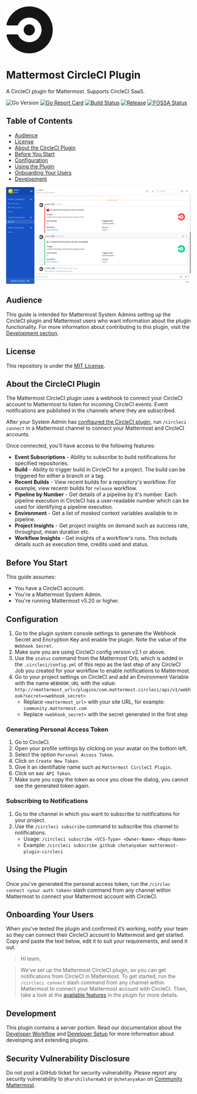![asdasd](assets/logo.svg) <h1>Mattermost CircleCI Plugin</h1>

A CircleCI plugin for Mattermost. Supports CircleCI SaaS.

![Go Version](https://img.shields.io/github/go-mod/go-version/chetanyakan/mattermost-plugin-circleci)
[![Go Report Card](https://goreportcard.com/badge/github.com/chetanyakan/mattermost-plugin-circleci)](https://goreportcard.com/report/github.com/chetanyakan/mattermost-plugin-circleci)
[![Build Status](https://img.shields.io/circleci/project/github/chetanyakan/mattermost-plugin-circleci/master)](https://circleci.com/gh/chetanyakan/mattermost-plugin-circleci)
[![Release](https://img.shields.io/github/v/release/chetanyakan/mattermost-plugin-circleci?include_prereleases)](https://github.com/chetanyakan/mattermost-plugin-circleci/releases/latest)
[![FOSSA Status](https://app.fossa.com/api/projects/git%2Bgithub.com%2Fchetanyakan%2Fmattermost-plugin-circleci.svg?type=shield)](https://app.fossa.com/projects/git%2Bgithub.com%2Fchetanyakan%2Fmattermost-plugin-circleci?ref=badge_shield)

## Table of Contents

 - [Audience](#audience)
 - [License](#license)
 - [About the CircleCI Plugin](#about-the-circleci-plugin)
 - [Before You Start](#before-you-start)
 - [Configuration](#configuration)
 - [Using the Plugin](#using-the-plugin)
 - [Onboarding Your Users](#onboarding-your-users)
 - [Development](#development)

![CircleCI plugin screenshot](images/circleci_mattermost.png)

## Audience

This guide is intended for Mattermost System Admins setting up the CircleCI plugin and Mattermost users who want information about the plugin functionality. For more information about contributing to this plugin, visit the [Development section](#development).

## License

This repository is under the [MIT License](https://github.com/chetanyakan/mattermost-plugin-circleci/blob/master/LICENSE).

## About the CircleCI Plugin

The Mattermost CircleCI plugin uses a webhook to connect your CircleCI account to Mattermost to listen for incoming CircleCI events. Event notifications are published in the channels where they are subscribed. 

After your System Admin has [configured the CircleCI plugin](#configuration), run `/circleci connect` in a Mattermost channel to connect your Mattermost and CircleCI accounts.

Once connected, you'll have access to the following features:

* __Event Subscriptions__ - Ability to subscribe to build notifications for specified repositories.
* __Build__ - Ability to trigger build in CircleCI for a project. The build can be triggered for either a branch or a tag.
* __Recent Builds__ - View recent builds for a repository's workflow. For example, view recentr builds for `release` workflow.
* __Pipeline by Number__ - Get details of a pipeline by it's number. Each pipeline execution in CircleCI has a user-readable number which can be used for identifying a pipeline execution.  
* __Environment__ - Get a list of *masked* context variables available to in pipeline.
* __Project Insights__ - Get project insights on demand such as success rate, throughput, mean duration etc.
* __Workflow Insights__ - Get insights of a workflow's runs. This includs details such as execution time, credits used and status.

## Before You Start

This guide assumes:

- You have a CircleCI account.
- You're a Mattermost System Admin.
- You're running Mattermost v5.20 or higher.

## Configuration

1. Go to the plugin system console settings to generate the Webhook Secret and Encryption Key and enable the plugin. Note the value of the `Webhook Secret`.
1. Make sure you are using CircleCI config version v2.1 or above.
1. Use the `status` command from the Mattermost Orb, which is added in the `.circleci/config.yml` of this repo as the last step of any CircleCI Job you created for your workflow to enable notifications to Mattermost.
1. Go to your project settings on CircleCI and add an Environment Variable with the name `WEBHOOK_URL` with the value:
`http://<mattermost_url>/plugins/com.mattermost.circleci/api/v1/webhook?secret=<webhook_secret>`
    - Replace `<mattermost_url>` with your site URL, for example: `community.mattermost.com`
    - Replace `<webhook_secret>` with the secret generated in the first step

### Generating Personal Access Token

1. Go to CircleCI.
1. Open your profile settings by clicking on your avatar on the bottom left.
1. Select the option `Personal Access Token`.
1. Click on `Create New Token`.
1. Give it an identifiable name such as `Mattermost CircleCI Plugin`.
1. Click on `Add API Token`.
1. Make sure you copy the token as once you close the dialog, you cannot see the generated token again. 

### Subscribing to Notifications

1. Go to the channel in which you want to subscribe to notifications for your project.
1. Use the `/circleci subscribe` command to subscribe this channel to notifications.
    - Usage: `/circleci subscribe <VCS-Type> <Owner-Name> <Repo-Name>`
    - Example: `/circleci subscribe github chetanyakan mattermost-plugin-circleci`

## Using the Plugin

Once you've generated the personal access token, run the `/circlec connect <your auth token>` slash command from any channel within Mattermost to connect your Mattermost account with CircleCI.

## Onboarding Your Users

When you’ve tested the plugin and confirmed it’s working, notify your team so they can connect their CircleCI account to Mattermost and get started. Copy and paste the text below, edit it to suit your requirements, and send it out.

> Hi team, 

> We've set up the Mattermost CircleCI plugin, so you can get notifications from CircleCI in Mattermost. To get started, run the `/circleci connect` slash command from any channel within Mattermost to connect your Mattermost account with CircleCI. Then, take a look at the [available features](#about-the-circleci-plugin) in the plugin for more details.

## Development

This plugin contains a server portion. Read our documentation about the [Developer Workflow](https://developers.mattermost.com/extend/plugins/developer-workflow/) and [Developer Setup](https://developers.mattermost.com/extend/plugins/developer-setup/) for more information about developing and extending plugins.

## Security Vulnerability Disclosure

Do not post a GitHub ticket for security vulnerability. Please report any security vulnerability to `@harshilsharma63` or `@chetanyakan` on [Community Mattermost](https://community.mattermost.com). 
